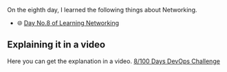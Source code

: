 On the eighth day, I learned the following things about Networking.

- 🌐 [Day No.8 of Learning Networking](../PDFs/Computer-Networking-5.pdf)

## **Explaining it in a video**

Here you can get the explanation in a video. [8/100 Days DevOps Challenge]()